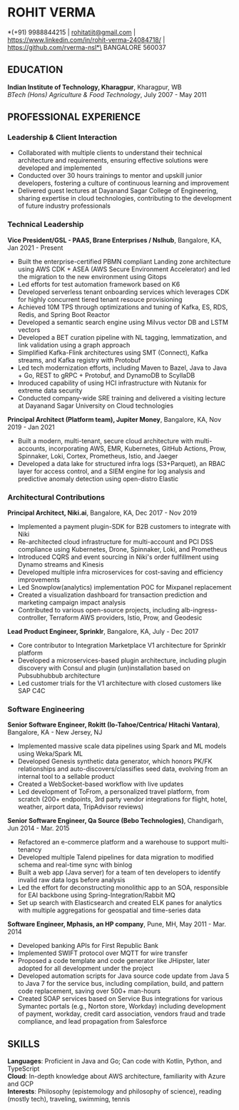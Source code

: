 # ROHIT VERMA
*(+91) 9988844215 | rohitatiit@gmail.com | https://www.linkedin.com/in/rohit-verma-24084718/ | https://github.com/rverma-nsl*\
BANGALORE 560037

## EDUCATION
**Indian Institute of Technology, Kharagpur**, Kharagpur, WB\
*BTech (Hons) Agriculture & Food Technology*, July 2007 - May 2011

## PROFESSIONAL EXPERIENCE

### Leadership & Client Interaction

- Collaborated with multiple clients to understand their technical architecture and requirements, ensuring effective solutions were developed and implemented
- Conducted over 30 hours trainings to mentor and upskill junior developers, fostering a culture of continuous learning and improvement
- Delivered guest lectures at Dayanand Sagar College of Engineering, sharing expertise in cloud technologies, contributing to the development of future industry professionals

### Technical Leadership

**Vice President/GSL - PAAS, Brane Enterprises / Nslhub**, Bangalore, KA, Jan 2021 - Present
- Built the enterprise-certified PBMN compliant Landing zone architecture using AWS CDK + ASEA (AWS Secure Environment Accelerator) and led the migration to the new environment using Gitops
- Led efforts for test automation framework based on K6
- Developed serverless tenant onboarding services which leverages CDK for highly concurrent tiered tenant resouce provisioning 
- Achieved 10M TPS through optimizations and tuning of Kafka, ES, RDS, Redis, and Spring Boot Reactor
- Developed a semantic search engine using Milvus vector DB and LSTM vectors
- Developed a BET curation pipeline with NL tagging, lemmatization, and link validation using a graph approach
- Simplified Kafka-Flink architectures using SMT (Connect), Kafka streams, and Kafka registry with Protobuf
- Led tech modernization efforts, including Maven to Bazel, Java to Java + Go, REST to gRPC + Protobuf, and DynamoDB to ScyllaDB
- Inroduced capability of using HCI infrastructure with Nutanix for extreme data security
- Conducted company-wide SRE training and delivered a visiting lecture at Dayanand Sagar University on Cloud technologies

**Principal Architect (Platform team), Jupiter Money**, Bangalore, KA, Nov 2019 - Jan 2021
- Built a modern, multi-tenant, secure cloud architecture with multi-accounts, incorporating AWS, EMR, Kubernetes, GitHub Actions, Prow, Spinnaker, Loki, Cortex, Prometheus, Istio, and Jaeger
- Developed a data lake for structured infra logs (S3+Parquet), an RBAC layer for access control, and a SIEM engine for log analysis and predictive anomaly detection using open-distro Elastic

### Architectural Contributions

**Principal Architect, Niki.ai**, Bangalore, KA, Dec 2017 - Nov 2019
- Implemented a payment plugin-SDK for B2B customers to integrate with Niki
- Re-architected cloud infrastructure for multi-account and PCI DSS compliance using Kubernetes, Drone, Spinnaker, Loki, and Prometheus
- Introduced CQRS and event sourcing in Niki's order fulfillment using Dynamo streams and Kinesis
- Developed multiple infra microservices for cost-saving and efficiency improvements
- Led Snowplow(analytics) implementation POC for Mixpanel replacement
- Created a visualization dashboard for transaction prediction and marketing campaign impact analysis
- Contributed to various open-source projects, including alb-ingress-controller, Terraform AWS providers, Istio, Prow, and Geodesic

**Lead Product Engineer, Sprinklr**, Bangalore, KA, July - Dec 2017
- Core contributor to Integration Marketplace V1 architecture for Sprinklr platform
- Developed a microservices-based plugin architecture, including plugin discovery with Consul and plugin (un)installation based on Pubsubhubbub architecture
- Led customer trials for the V1 architecture with closed customers like SAP C4C

### Software Engineering

**Senior Software Engineer, Rokitt (Io-Tahoe/Centrica/ Hitachi Vantara)**, Bangalore, KA - New Jersey, NJ
- Implemented massive scale data pipelines using Spark and ML models using Weka/Spark ML
- Developed Genesis synthetic data generator, which honors PK/FK relationships and auto-discovers/classifies seed data, evolving from an internal tool to a sellable product
- Created a WebSocket-based workflow with live updates
- Led development of ToFrom, a personalized travel platform, from scratch (200+ endpoints, 3rd party vendor integrations for flight, hotel, weather, airport data, TripAdvisor reviews)

**Senior Software Engineer, Qa Source (Bebo Technologies)**, Chandigarh, Jun 2014 - Mar. 2015
- Refactored an e-commerce platform and a warehouse to support multi-tenancy
- Developed multiple Talend pipelines for data migration to modified schema and real-time sync with binlog
- Built a web app (Java server) for a team of ten developers to identify invalid raw data logs before analysis
- Led the effort for deconstructing monolithic app to an SOA, responsible for EAI backbone using Spring-Integration/Rabbit MQ
- Set up search with Elasticsearch and created ELK panes for analytics with multiple aggregations for geospatial and time-series data

**Software Engineer, Mphasis, an HP company**, Pune, MH, May 2011 - Mar. 2014
- Developed banking APIs for First Republic Bank
- Implemented SWIFT protocol over MQTT for wire transfer
- Proposed a code template and code generator like JHipster, later adopted for all development under the project
- Developed automation scripts for Java source code update from Java 5 to Java 7 for the service bus, including compilation, build, and pattern code replacement, saving over 500+ man-hours
- Created SOAP services based on Service Bus integrations for various Symantec portals (e.g., Norton store, Workday) including development of payment, workday, credit card association, vendors fraud and trade compliance, and lead propagation from Salesforce

## SKILLS
**Languages**: Proficient in Java and Go; Can code with Kotlin, Python, and TypeScript\
**Cloud**: In-depth knowledge about AWS architecture, familiarity with Azure and GCP\
**Interests**: Philosophy (epistemology and philosophy of science), reading (mostly tech), traveling, swimming, tennis
